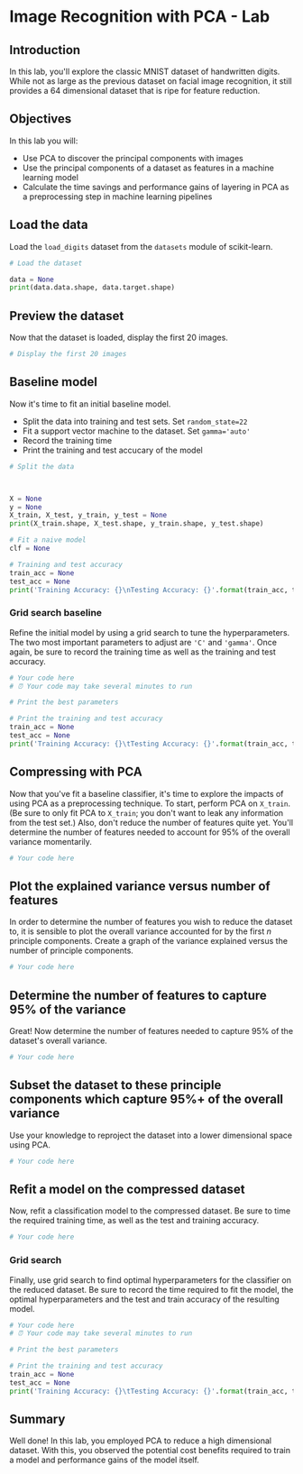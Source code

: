 
# Image Recognition with PCA - Lab

## Introduction

In this lab, you'll explore the classic MNIST dataset of handwritten digits. While not as large as the previous dataset on facial image recognition, it still provides a 64 dimensional dataset that is ripe for feature reduction.

## Objectives

In this lab you will: 

- Use PCA to discover the principal components with images 
- Use the principal components of  a dataset as features in a machine learning model 
- Calculate the time savings and performance gains of layering in PCA as a preprocessing step in machine learning pipelines 

## Load the data

Load the `load_digits` dataset from the `datasets` module of scikit-learn. 


```python
# Load the dataset

data = None
print(data.data.shape, data.target.shape)
```

## Preview the dataset

Now that the dataset is loaded, display the first 20 images.


```python
# Display the first 20 images 

```

## Baseline model

Now it's time to fit an initial baseline model. 

- Split the data into training and test sets. Set `random_state=22` 
- Fit a support vector machine to the dataset. Set `gamma='auto'` 
- Record the training time 
- Print the training and test accucary of the model 


```python
# Split the data



X = None
y = None
X_train, X_test, y_train, y_test = None
print(X_train.shape, X_test.shape, y_train.shape, y_test.shape)
```


```python
# Fit a naive model 
clf = None

```


```python
# Training and test accuracy
train_acc = None
test_acc = None
print('Training Accuracy: {}\nTesting Accuracy: {}'.format(train_acc, test_acc))
```

### Grid search baseline

Refine the initial model by using a grid search to tune the hyperparameters. The two most important parameters to adjust are `'C'` and `'gamma'`. Once again, be sure to record the training time as well as the training and test accuracy.


```python
# Your code here
# ⏰ Your code may take several minutes to run
```


```python
# Print the best parameters 

```


```python
# Print the training and test accuracy 
train_acc = None
test_acc = None
print('Training Accuracy: {}\tTesting Accuracy: {}'.format(train_acc, test_acc))
```

## Compressing with PCA

Now that you've fit a baseline classifier, it's time to explore the impacts of using PCA as a preprocessing technique. To start, perform PCA on `X_train`. (Be sure to only fit PCA to `X_train`; you don't want to leak any information from the test set.) Also, don't reduce the number of features quite yet. You'll determine the number of features needed to account for 95% of the overall variance momentarily.


```python
# Your code here
```

## Plot the explained variance versus number of features

In order to determine the number of features you wish to reduce the dataset to, it is sensible to plot the overall variance accounted for by the first $n$ principle components. Create a graph of the variance explained versus the number of principle components.


```python
# Your code here
```

## Determine the number of features to capture 95% of the variance

Great! Now determine the number of features needed to capture 95% of the dataset's overall variance.


```python
# Your code here
```

## Subset the dataset to these principle components which capture 95%+ of the overall variance

Use your knowledge to reproject the dataset into a lower dimensional space using PCA. 


```python
# Your code here
```

## Refit a model on the compressed dataset

Now, refit a classification model to the compressed dataset. Be sure to time the required training time, as well as the test and training accuracy.


```python
# Your code here
```

### Grid search

Finally, use grid search to find optimal hyperparameters for the classifier on the reduced dataset. Be sure to record the time required to fit the model, the optimal hyperparameters and the test and train accuracy of the resulting model.


```python
# Your code here
# ⏰ Your code may take several minutes to run
```


```python
# Print the best parameters 

```


```python
# Print the training and test accuracy 
train_acc = None
test_acc = None
print('Training Accuracy: {}\tTesting Accuracy: {}'.format(train_acc, test_acc))
```

## Summary

Well done! In this lab, you employed PCA to reduce a high dimensional dataset. With this, you observed the potential cost benefits required to train a model and performance gains of the model itself.
